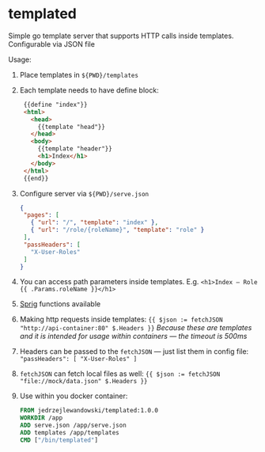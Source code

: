 # templated
Simple go template server that supports HTTP calls inside templates. Configurable via JSON file

Usage:

1. Place templates in `${PWD}/templates`

3. Each template needs to have define block:
   ```html
    {{define "index"}}
    <html>
      <head>
        {{template "head"}}
      </head>
      <body>
        {{template "header"}}
        <h1>Index</h1>
      </body>
    </html>
    {{end}}
   ```
   
3. Configure server via `${PWD}/serve.json`
   ```json
   {
    "pages": [
      { "url": "/", "template": "index" },
      { "url": "/role/{roleName}", "template": "role" }
    ],
    "passHeaders": [
      "X-User-Roles"
    ]
   }
   ```
  
4. You can access path parameters inside templates. E.g. `<h1>Index — Role {{ .Params.roleName }}</h1>`

5. [Sprig](https://github.com/Masterminds/sprig) functions available

6. Making http requests inside templates: `{{ $json := fetchJSON "http://api-container:80" $.Headers }}` *Because these are templates and it is intended for usage within containers — the timeout is 500ms*

7. Headers can be passed to the `fetchJSON` — just list them in config file: `"passHeaders": [ "X-User-Roles" ]`

8. `fetchJSON` can fetch local files as well: `{{ $json := fetchJSON "file://mock/data.json" $.Headers }}`

9. Use within you docker container:
   ```Dockerfile
   FROM jedrzejlewandowski/templated:1.0.0
   WORKDIR /app
   ADD serve.json /app/serve.json
   ADD templates /app/templates
   CMD ["/bin/templated"]
   ```
